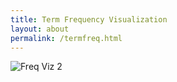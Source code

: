 ```yaml
---
title: Term Frequency Visualization
layout: about
permalink: /termfreq.html
---
```


![Freq Viz 2](https://user-images.githubusercontent.com/85772373/168180498-d370105f-0c2e-45b6-836c-ec2b398ba86a.png)



